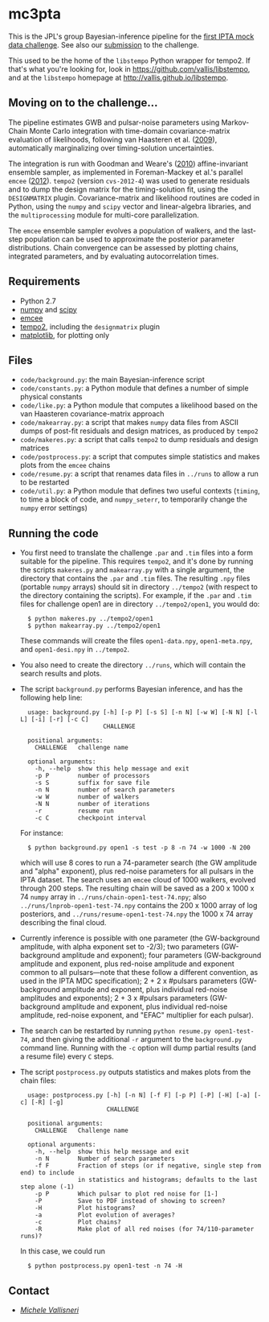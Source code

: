 # mc3pta #

This is the JPL's group Bayesian-inference pipeline for the [first IPTA mock data challenge](http://www.ipta4gw.org/?page_id=89). See also our [submission](http://www.vallis.org/ipta/submission.html) to the challenge.

This used to be the home of the `libstempo` Python wrapper for tempo2. If that's what you're looking for, look in https://github.com/vallis/libstempo, and at the `libstempo` homepage at http://vallis.github.io/libstempo.

## Moving on to the challenge... ###

The pipeline estimates GWB and pulsar-noise parameters using Markov-Chain Monte Carlo integration with time-domain covariance-matrix evaluation of likelihoods, following van Haasteren et al. ([2009](http://adsabs.harvard.edu/abs/2009MNRAS.395.1005V)), automatically marginalizing over timing-solution uncertainties.

The integration is run with Goodman and Weare's ([2010](http://msp.org/camcos/2010/5-1/p04.xhtml)) affine-invariant ensemble sampler, as implemented in Foreman-Mackey et al.'s parallel `emcee` ([2012](http://adsabs.harvard.edu/abs/2012arXiv1202.3665F)). `tempo2` (version `cvs-2012-4`) was used to generate residuals and to dump the design matrix for the timing-solution fit, using the `DESIGNMATRIX` plugin. Covariance-matrix and likelihood routines are coded in Python, using the `numpy` and `scipy` vector and linear-algebra libraries, and the `multiprocessing` module for multi-core parallelization.

The `emcee` ensemble sampler evolves a population of walkers, and the last-step population can be used to approximate the posterior parameter distributions. Chain convergence can be assessed by plotting chains, integrated parameters, and by evaluating autocorrelation times.

## Requirements ##

* Python 2.7
* [numpy](http://numpy.scipy.org) and [scipy](http://numpy.scipy.org)
* [emcee](http://dan.iel.fm/emcee)
* [tempo2](http://www.atnf.csiro.au/research/pulsar/tempo2), including the `designmatrix` plugin
* [matplotlib](http://matplotlib.org), for plotting only

## Files ##

* `code/background.py`: the main Bayesian-inference script
* `code/constants.py`: a Python module that defines a number of simple physical constants
* `code/like.py`: a Python module that computes a likelihood based on the van Haasteren covariance-matrix approach
* `code/makearray.py`: a script that makes `numpy` data files from ASCII dumps of post-fit residuals and design matrices, as produced by `tempo2`
* `code/makeres.py`: a script that calls `tempo2` to dump residuals and design matrices
* `code/postprocess.py`: a script that computes simple statistics and makes plots from the `emcee` chains
* `code/resume.py`: a script that renames data files in `../runs` to allow a run to be restarted
* `code/util.py`: a Python module that defines two useful contexts (`timing`, to time a block of code, and `numpy_seterr`, to temporarily change the `numpy` error settings)

## Running the code ##

* You first need to translate the challenge `.par` and `.tim` files into a form suitable for the pipeline. This requires `tempo2`, and it's done by running the scripts `makeres.py` and `makearray.py` with a single argument, the directory that contains the `.par` and `.tim` files. The resulting `.npy` files (portable `numpy` arrays) should sit in directory `../tempo2` (with respect to the directory containing the scripts). For example, if the `.par` and `.tim` files for challenge open1 are in directory `../tempo2/open1`, you would do:

        $ python makeres.py ../tempo2/open1
        $ python makearray.py ../tempo2/open1

    These commands will create the files `open1-data.npy`, `open1-meta.npy`, and `open1-desi.npy` in `../tempo2`.
* You also need to create the directory `../runs`, which will contain the search results and plots.
* The script `background.py` performs Bayesian inference, and has the following help line:

        usage: background.py [-h] [-p P] [-s S] [-n N] [-w W] [-N N] [-l L] [-i] [-r] [-c C]
                             CHALLENGE

        positional arguments:
          CHALLENGE   challenge name

        optional arguments:
          -h, --help  show this help message and exit
          -p P        number of processors
          -s S        suffix for save file
          -n N        number of search parameters
          -w W        number of walkers
          -N N        number of iterations
          -r          resume run
          -c C        checkpoint interval

    For instance:

        $ python background.py open1 -s test -p 8 -n 74 -w 1000 -N 200

    which will use 8 cores to run a 74-parameter search (the GW amplitude and "alpha" exponent), plus red-noise parameters for all pulsars in the IPTA dataset. The search uses an `emcee` cloud of 1000 walkers, evolved through 200 steps. The resulting chain will be saved as a 200 x 1000 x 74 `numpy` array in `../runs/chain-open1-test-74.npy`; also `../runs/lnprob-open1-test-74.npy` contains the 200 x 1000 array of log posteriors, and `../runs/resume-open1-test-74.npy` the 1000 x 74 array describing the final cloud.
* Currently inference is possible with one parameter (the GW-background amplitude, with alpha exponent set to -2/3); two parameters (GW-background amplitude and exponent); four parameters (GW-background amplitude and exponent, plus red-noise amplitude and exponent common to all pulsars—note that these follow a different convention, as used in the IPTA MDC specification); 2 + 2 x #pulsars parameters (GW-background amplitude and exponent, plus individual red-noise amplitudes and exponents); 2 + 3 x #pulsars parameters (GW-background amplitude and exponent, plus individual red-noise amplitude, red-noise exponent, and "EFAC" multiplier for each pulsar).
* The search can be restarted by running `python resume.py open1-test-74`, and then giving the additional `-r` argument to the `background.py` command line. Running with the `-c` option will dump partial results (and a resume file) every `C` steps.
* The script `postprocess.py` outputs statistics and makes plots from the chain files:

        usage: postprocess.py [-h] [-n N] [-f F] [-p P] [-P] [-H] [-a] [-c] [-R] [-g]
                              CHALLENGE

        positional arguments:
          CHALLENGE   Challenge name

        optional arguments:
          -h, --help  show this help message and exit
          -n N        Number of search parameters
          -f F        Fraction of steps (or if negative, single step from end) to include
                      in statistics and histograms; defaults to the last step alone (-1)
          -p P        Which pulsar to plot red noise for [1-]
          -P          Save to PDF instead of showing to screen?
          -H          Plot histograms?
          -a          Plot evolution of averages?
          -c          Plot chains?
          -R          Make plot of all red noises (for 74/110-parameter runs)?

    In this case, we could run

        $ python postprocess.py open1-test -n 74 -H

## Contact ##

* [_Michele Vallisneri_](mailto:vallis@vallis.org)

